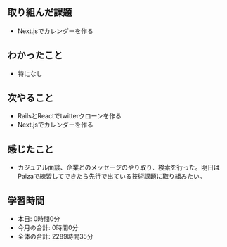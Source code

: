 ## 取り組んだ課題
- Next.jsでカレンダーを作る
## わかったこと
-  特になし
## 次やること
- RailsとReactでtwitterクローンを作る
- Next.jsでカレンダーを作る
## 感じたこと
- カジュアル面談、企業とのメッセージのやり取り、検索を行った。明日はPaizaで練習してできたら先行で出ている技術課題に取り組みたい。
## 学習時間
- 本日: 0時間0分
- 今月の合計: 0時間0分
- 全体の合計: 2289時間35分
